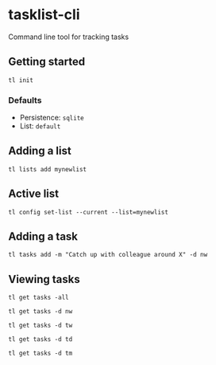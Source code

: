 # tasklist-cli
Command line tool for tracking tasks

## Getting started
```
tl init
```

### Defaults
- Persistence: `sqlite`
- List: `default`

## Adding a list
```
tl lists add mynewlist
```

## Active list
```
tl config set-list --current --list=mynewlist
```

## Adding a task

```
tl tasks add -m "Catch up with colleague around X" -d nw
```

## Viewing tasks
```
tl get tasks -all
```
```
tl get tasks -d nw
```
```
tl get tasks -d tw
```
```
tl get tasks -d td
```
```
tl get tasks -d tm
```
